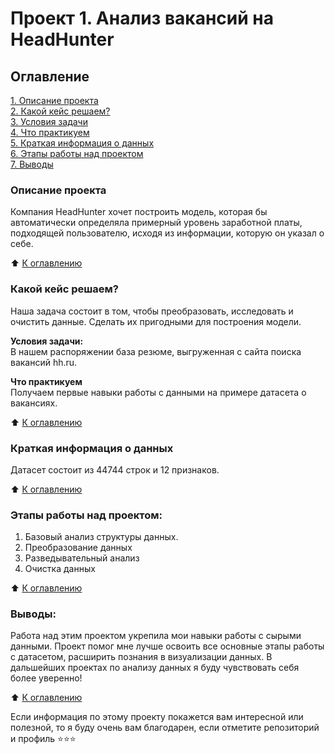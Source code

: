 # Проект 1. Анализ вакансий на HeadHunter

## Оглавление  
[1. Описание проекта](https://github.com/alpisarev/sf_data_science/tree/main/project_1/README.md#Описание-проекта)   
[2. Какой кейс решаем?](https://github.com/alpisarev/sf_data_science/tree/main/project_1/README.md#Какой-кейс-решаем)   
[3. Условия задачи](https://github.com/alpisarev/sf_data_science/tree/main/project_1/README.md#Условия-задачи)   
[4. Что практикуем](https://github.com/alpisarev/sf_data_science/tree/main/project_1/README.md#Что-практикуем)   
[5. Краткая информация о данных](https://github.com/alpisarev/sf_data_science/tree/main/project_1/README.md#Краткая-информация-о-данных)   
[6. Этапы работы над проектом](https://github.com/alpisarev/sf_data_science/tree/main/project_1/README.md#Этапы-работы-над-проектом)   
[7. Выводы](https://github.com/alpisarev/sf_data_science/tree/main/project_1/README.md#Выводы) 

### Описание проекта    
Компания HeadHunter хочет построить модель, которая бы автоматически определяла примерный уровень заработной платы, подходящей пользователю, исходя из информации, которую он указал о себе.

:arrow_up: [К оглавлению](https://github.com/alpisarev/sf_data_science/tree/main/project_1/README.md#Оглавление)


### Какой кейс решаем?    
Наша задача состоит в том, чтобы преобразовать, исследовать и очистить данные. Сделать их пригодными для построения модели.

**Условия задачи:**  
В нашем распоряжении база резюме, выгруженная с сайта поиска вакансий hh.ru.


**Что практикуем**     
Получаем первые навыки работы с данными на примере датасета о вакансиях.

:arrow_up: [К оглавлению](https://github.com/alpisarev/sf_data_science/tree/main/project_1/README.md#Оглавление)


### Краткая информация о данных
Датасет состоит из 44744 строк и 12 признаков. 
  
:arrow_up: [К оглавлению](https://github.com/alpisarev/sf_data_science/tree/main/project_1/README.md#Оглавление)


### Этапы работы над проектом:  
1. Базовый анализ структуры данных.
2. Преобразование данных
3. Разведывательный анализ
4. Очистка данных

:arrow_up: [К оглавлению](https://github.com/alpisarev/sf_data_science/tree/main/project_1/README.md#Оглавление)


### Выводы:  
Работа над этим проектом укрепила мои навыки работы с сырыми данными. Проект помог мне лучше освоить все основные этапы работы с датасетом, расширить познания в визуализации данных. В дальшейших проектах по анализу данных я буду чувствовать себя более уверенно!

:arrow_up: [К оглавлению](https://github.com/alpisarev/sf_data_science/tree/main/project_1/README.md#Оглавление)


Если информация по этому проекту покажется вам интересной или полезной, то я буду очень вам благодарен, если отметите репозиторий и профиль ⭐️⭐️⭐️